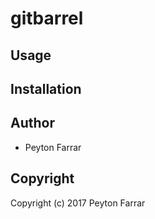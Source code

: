 # gitbarrel



## Usage

## Installation

## Author

* Peyton Farrar

## Copyright

Copyright (c) 2017 Peyton Farrar

